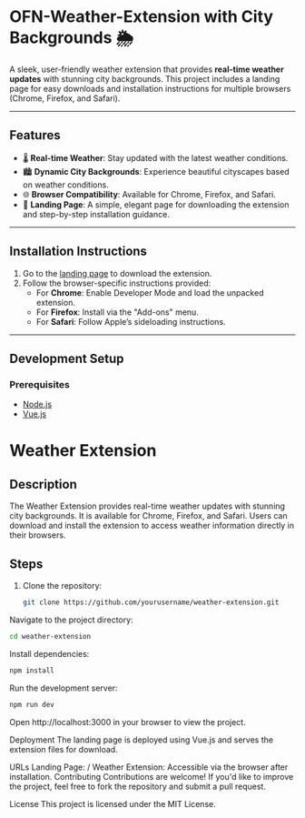# OFN-Weather-Extension with City Backgrounds 🌦️

A sleek, user-friendly weather extension that provides **real-time weather updates** with stunning city backgrounds. This project includes a landing page for easy downloads and installation instructions for multiple browsers (Chrome, Firefox, and Safari).

---

## Features
- 🌡️ **Real-time Weather**: Stay updated with the latest weather conditions.
- 🏙️ **Dynamic City Backgrounds**: Experience beautiful cityscapes based on weather conditions.
- 🌐 **Browser Compatibility**: Available for Chrome, Firefox, and Safari.
- 🚀 **Landing Page**: A simple, elegant page for downloading the extension and step-by-step installation guidance.

---

## Installation Instructions

1. Go to the [landing page](#) to download the extension.
2. Follow the browser-specific instructions provided:
   - For **Chrome**: Enable Developer Mode and load the unpacked extension.
   - For **Firefox**: Install via the "Add-ons" menu.
   - For **Safari**: Follow Apple’s sideloading instructions.

---

## Development Setup

### Prerequisites
- [Node.js](https://nodejs.org/)
- [Vue.js](https://vuejs.org/)

# Weather Extension

## Description
The Weather Extension provides real-time weather updates with stunning city backgrounds. It is available for Chrome, Firefox, and Safari. Users can download and install the extension to access weather information directly in their browsers.

## Steps

1. Clone the repository:
   ```bash
   git clone https://github.com/yourusername/weather-extension.git
   ```

Navigate to the project directory:
   ```bash
   cd weather-extension
   ```

Install dependencies:
   ```bash
   npm install
   ```

Run the development server:
   ```bash
   npm run dev
   ```



Open http://localhost:3000 in your browser to view the project.

Deployment
The landing page is deployed using Vue.js and serves the extension files for download.

URLs
Landing Page: /
Weather Extension: Accessible via the browser after installation.
Contributing
Contributions are welcome! If you'd like to improve the project, feel free to fork the repository and submit a pull request.

License
This project is licensed under the MIT License.
